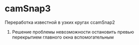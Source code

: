 # camSnap3
Переработка известной в узких кругах ccamSnap2
1) Решение проблемы невозможности остановить превью перекрытием 
главного окна вспомогательным
